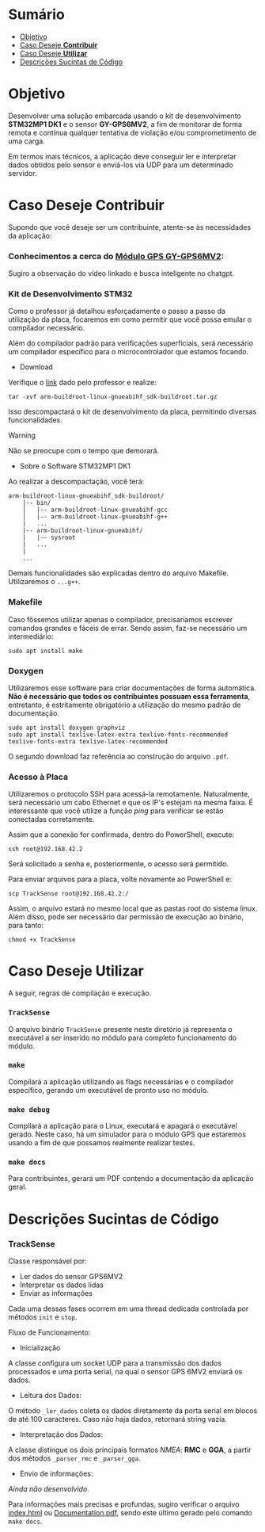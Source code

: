 # Sumário

- [Objetivo](#objetivo)
- [Caso Deseje **Contribuir**](#caso-deseje-contribuir)
- [Caso Deseje **Utilizar**](#caso-deseje-utilizar)
- [Descrições Sucintas de Código](#descrições-sucintas-de-código)

# Objetivo

Desenvolver uma solução embarcada usando o kit de desenvolvimento **STM32MP1 DK1** e
o sensor **GY-GPS6MV2**, a fim de monitorar de forma remota e contínua qualquer tentativa de violação e/ou comprometimento de uma carga.

Em termos mais técnicos, a aplicação deve conseguir ler e interpretar dados obtidos pelo sensor e enviá-los via UDP para um determinado servidor.

# Caso Deseje Contribuir

Supondo que você deseje ser um contribuinte, atente-se às necessidades da aplicação:

### Conhecimentos a cerca do [Módulo GPS **GY-GPS6MV2**](https://youtu.be/lZumBl7zhoM):

Sugiro a observação do vídeo linkado e busca inteligente no chatgpt.

### Kit de Desenvolvimento STM32

Como o professor já detalhou esforçadamente o passo a passo da utilização da placa, focaremos em como permitir que você possa emular o 
compilador necessário.

Além do compilador padrão para verificações superficiais, será necessário um compilador específico para o microcontrolador que estamos focando. 

- Download

Verifique o [link](https://drive.google.com/file/d/1qpq3QeK5f7T061LFA0JlJz2fgMQDvyMn/view?usp=drivesdk) dado pelo professor e realize:

```
tar -xvf arm-buildroot-linux-gnueabihf_sdk-buildroot.tar.gz
```

Isso descompactará o kit de desenvolvimento da placa, permitindo diversas funcionalidades. 

> [!WARNING]
> Não se preocupe com o tempo que demorará.

- Sobre o Software STM32MP1 DK1

Ao realizar a descompactação, você terá:

```
arm-buildroot-linux-gnueabihf_sdk-buildroot/
    |-- bin/
    │   |-- arm-buildroot-linux-gnueabihf-gcc
    │   |-- arm-buildroot-linux-gnueabihf-g++
    |   ...
    |-- arm-buildroot-linux-gnueabihf/
    |   |-- sysroot
    |   ...
    |
    ...
```

Demais funcionalidades são explicadas dentro do arquivo Makefile. Utilizaremos o `...g++`.

### Makefile

Caso fôssemos utilizar apenas o compilador, precisaríamos escrever comandos grandes e fáceis de 
errar. Sendo assim, faz-se necessário um intermediário:

```
sudo apt install make
```

### Doxygen

Utilizaremos esse software para criar documentações de forma automática. 
**Não é necessário que todos os contribuintes possuam essa ferramenta**,
entretanto, é estritamente obrigatório a utilização do mesmo padrão de documentação.

```
sudo apt install doxygen graphviz
sudo apt install texlive-latex-extra texlive-fonts-recommended texlive-fonts-extra texlive-latex-recommended
```

O segundo download faz referência ao construção do arquivo `.pdf`.

### Acesso à Placa

Utilizaremos o protocolo SSH para acessá-la remotamente. Naturalmente,
será necessário um cabo Ethernet e que os IP's estejam na mesma faixa.
É interessante que você utilize a função _ping_ para verificar se estão conectadas corretamente.

Assim que a conexão for confirmada, dentro do PowerShell, execute:

```
ssh root@192.168.42.2
```

Será solicitado a senha e, posteriormente, o acesso será permitido.

Para enviar arquivos para a placa, volte novamente ao PowerShell e:

```
scp TrackSense root@192.168.42.2:/
```

Assim, o arquivo estará no mesmo local que as pastas root do sistema linux. Além disso, pode ser necessário dar permissão de execução ao binário, para tanto:

```
chmod +x TrackSense
```
# Caso Deseje Utilizar

A seguir, regras de compilação e execução.

### `TrackSense`

O arquivo binário `TrackSense` presente neste diretório já representa o executável a ser inserido no módulo para completo
funcionamento do módulo.

### `make`

Compilará a aplicação utilizando as flags necessárias e o compilador específico, gerando 
um executável de pronto uso no módulo.

### `make debug` 

Compilará a aplicação para o Linux, executará e apagará o executável gerado.
Neste caso, há um simulador para o módulo GPS que estaremos usando a fim de que 
possamos realmente realizar testes.

### `make docs`

Para contribuintes, gerará um PDF contendo a documentação da aplicação geral.

# Descrições Sucintas de Código

### TrackSense

Classe responsável por:

- Ler dados do sensor GPS6MV2
- Interpretar os dados lidas
- Enviar as informações 

Cada uma dessas fases ocorrem em uma thread dedicada controlada por métodos `init` e `stop`.

Fluxo de Funcionamento:

- Inicialização

A classe configura um socket UDP para a transmissão dos dados processados e uma porta serial, na qual o sensor GPS 6MV2 enviará os dados.

- Leitura dos Dados:

O método `_ler_dados` coleta os dados diretamente da porta serial em blocos de até 100 caracteres. Caso não haja dados, retornará string vazia.

- Interpretação dos Dados:

A classe distingue os dois principais formatos _NMEA_: **RMC** e **GGA**, a partir dos métodos `_parser_rmc` e `_parser_gga`.

- Envio de informações:

_Ainda não desenvolvido_.

Para informações mais precisas e profundas, sugiro verificar o arquivo 
[index.html](docs/html/index.html) ou [Documentation.pdf](Documentation.pdf), sendo este último gerado pelo comando `make docs`.











